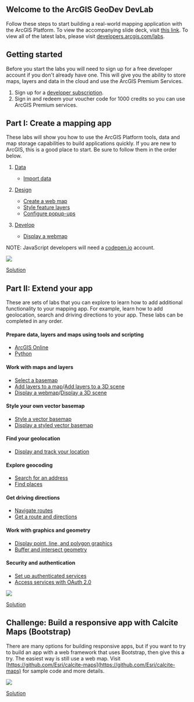 ## Welcome to the ArcGIS GeoDev DevLab

Follow these steps to start building a real-world mapping application with the ArcGIS Platform. To view the accompanying slide deck, visit [this link](https://slides.com/alaframboise/geodev-devlab/). To view all of the latest labs, please visit [developers.arcgis.com/labs](https://developers.arcgis.com/labs).

## Getting started

Before you start the labs you will need to sign up for a free developer account if you don't already have one. This will give you the ability to store maps, layers and data in the cloud and use the ArcGIS Premium Services.

1. Sign up for a [developer subscription](https://developers.arcgis.com/sign-in/).
2. Sign in and redeem your voucher code for 1000 credits so you can use ArcGIS Premium services.

## Part I: Create a mapping app

These labs will show you how to use the ArcGIS Platform tools, data and map storage capabilities to build applications quickly. If you are new to ArcGIS, this is a good place to start. Be sure to follow them in the order below.

  1. [Data](https://developers.arcgis.com/labs/?product=ArcGIS-Online&topic=any)
     - [Import data](https://developers.arcgis.com/labs/arcgisonline/import-data/)

  2. [Design](https://developers.arcgis.com/labs/?product=ArcGIS-Online&topic=Styling-and-Visualization)
     - [Create a web map](https://developers.arcgis.com/labs/arcgisonline/create-a-web-map/)
     - [Style feature layers](https://developers.arcgis.com/labs/arcgisonline/style-feature-layers/)
     - [Configure popup-ups](https://developers.arcgis.com/labs/arcgisonline/configure-pop-ups/)

  3. [Develop](https://developers.arcgis.com/labs/?product=any&topic=any)
     - [Display a webmap](https://developers.arcgis.com/labs/javascript/display-a-web-map/)

NOTE: JavaScript developers will need a [codepen.io](https://codepen.io) account.

![](https://s3.amazonaws.com/media-p.slid.es/uploads/252828/images/5377003/santa_monica_app_1.png)

[Solution](https://codepen.io/alaframboise/pen/rqJbdQ)

## Part II: Extend your app

These are sets of labs that you can explore to learn how to add additional functionality to your mapping app. For example, learn how to add geolocation, search and driving directions to your app. These labs can be completed in any order.

#### Prepare data, layers and maps using tools and scripting

 - [ArcGIS Online](https://developers.arcgis.com/labs/?product=ArcGIS-Online&topic=any)
 - [Python](https://developers.arcgis.com/labs/?product=Python&topic=any)

#### Work with maps and layers
 - [Select a basemap](https://developers.arcgis.com/labs/javascript/select-a-basemap/)
 - [Add layers to a map](https://developers.arcgis.com/labs/javascript/add-layers-to-a-map/)/[Add layers to a 3D scene](https://developers.arcgis.com/labs/javascript/add-layers-to-a-3d-scene/)
 - [Display a webmap](https://developers.arcgis.com/labs/javascript/display-a-web-map/)/[Display a 3D scene](https://developers.arcgis.com/labs/javascript/display-a-web-scene/)

#### Style your own vector basemap

- [Style a vector basemap](https://developers.arcgis.com/labs/arcgisonline/style-a-vector-basemap/)
- [Display a styled vector basemap](https://developers.arcgis.com/labs/javascript/display-a-styled-vector-basemap/)

#### Find your geolocation

 - [Display and track your location](https://developers.arcgis.com/labs/javascript/display-and-track-your-location/)

#### Explore geocoding

 - [Search for an address](https://developers.arcgis.com/labs/?product=JavaScript&topic=Geocoding) 
 - [Find places](https://developers.arcgis.com/labs/?product=JavaScript&topic=Geocoding)

#### Get driving directions

 - [Navigate routes](https://developers.arcgis.com/labs/?product=JavaScript&topic=Routing)
 - [Get a route and directions](https://developers.arcgis.com/labs/?product=JavaScript&topic=Routing)

#### Work with graphics and geometry

 - [Display point, line, and polygon graphics](https://developers.arcgis.com/labs/javascript/display-point-line-and-polygon-graphics/)
 - [Buffer and intersect geometry](https://developers.arcgis.com/labs/javascript/buffer-and-intersect-geometry/)

#### Security and authentication

- [Set up authenticated services](https://developers.arcgis.com/labs/arcgisonline/set-up-authenticated-services/)
- [Access services with OAuth 2.0](https://developers.arcgis.com/labs/javascript/access-services-with-oauth-2/)

![](https://s3.amazonaws.com/media-p.slid.es/uploads/252828/images/5377127/santa_monica_app_2.png)

[Solution](https://codepen.io/alaframboise/pen/BqYXXw)

## Challenge: Build a responsive app with Calcite Maps (Bootstrap)

There are many options for building responsive apps, but if you want to try to build an app with a web framework that uses Bootstrap, then give this a try. The easiest way is still use a web map. Visit [https://github.com/Esri/calcite-maps](https://github.com/Esri/calcite-maps) for sample code and more details.

![](https://s3.amazonaws.com/media-p.slid.es/uploads/252828/images/5377184/santa_monica_app_3.png)

[Solution](https://codepen.io/alaframboise/pen/qJoBBX)
